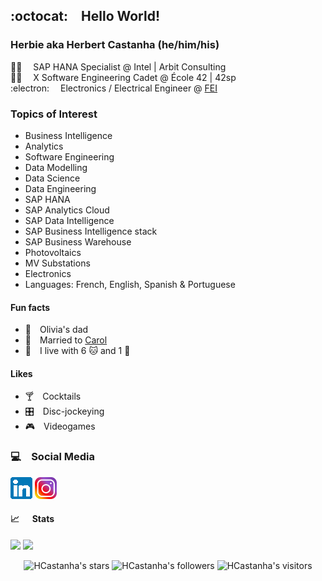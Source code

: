 ## :octocat:&emsp;Hello World!

### Herbie aka Herbert Castanha (he/him/his)
👨‍💻	&emsp;SAP HANA Specialist @ Intel | Arbit Consulting <br>
👨‍💻	&emsp;X Software Engineering Cadet @ École 42 | 42sp <br>
:electron:	 &emsp;Electronics / Electrical Engineer @ [FEI][1]

### Topics of Interest
- Business Intelligence
- Analytics
- Software Engineering
- Data Modelling
- Data Science
- Data Engineering
- SAP HANA
- SAP Analytics Cloud
- SAP Data Intelligence
- SAP Business Intelligence stack
- SAP Business Warehouse
- Photovoltaics
- MV Substations
- Electronics
- Languages: French, English, Spanish & Portuguese


[1]: https://portal.fei.edu.br/


#### Fun facts
- :girl:&emsp;Olivia's dad
- :ring:&emsp;Married to [Carol](https://github.com/caroldaniel)
- :paw_prints:&emsp;I live with 6 :cat: and 1 :dog:

#### Likes
- :cocktail:&emsp;Cocktails
- :control_knobs:&emsp;Disc-jockeying
- :video_game:&emsp;Videogames


### :computer:&emsp;Social Media

[![LinkedIn][4.1]][4.2]		[![Instagram][2.1]][2.2]
<!-- Icons -->


[2.1]: https://github.com/caroldaniel/caroldaniel-utils/blob/afac2b0137c737baad6cd09c10d534f250c6b862/Instagram_icon.png
[4.1]: https://github.com/caroldaniel/caroldaniel-utils/blob/afac2b0137c737baad6cd09c10d534f250c6b862/linkedin_scale.png

<!-- Links to your social media accounts -->

[2.2]: https://www.instagram.com/hcastanha/
[4.2]: https://www.linkedin.com/in/hcastanha/

#### :chart_with_upwards_trend: &emsp; Stats

[![](https://github-readme-stats.vercel.app/api?username=hcastanha&count_private=true&show_icons=true&hide=issues&hide_border=true&theme=)](https://github.com/hcastanha?tab=repositories) 
[![](https://github-readme-stats.vercel.app/api/top-langs/?username=hcastanha&layout=compact&hide_border=true&theme=)](https://github.com/hcastanha?tab=repositories)

<p align="center">
    <img alt="HCastanha's stars" src="https://img.shields.io/github/stars/hcastanha?color=blue" />
    <img alt="HCastanha's followers" src="https://img.shields.io/github/followers/hcastanha?color=blue" />
    <img alt="HCastanha's visitors" src="https://komarev.com/ghpvc/?username=hcastanha&color=blue&style=flat&label=visitors" />	
	
</p>
